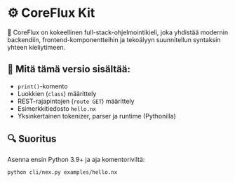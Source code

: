 # ⚙️ CoreFlux Kit

🚀 CoreFlux on kokeellinen full-stack-ohjelmointikieli, joka yhdistää modernin backendiin, frontend-komponentteihin ja tekoälyyn suunnitellun syntaksin yhteen kieliytimeen.

## 🔧 Mitä tämä versio sisältää:
- `print()`-komento
- Luokkien (`class`) määrittely
- REST-rajapintojen (`route GET`) määrittely
- Esimerkkitiedosto `hello.nx`
- Yksinkertainen tokenizer, parser ja runtime (Pythonilla)

## 🔍 Suoritus

Asenna ensin Python 3.9+ ja aja komentoriviltä:

```bash
python cli/nex.py examples/hello.nx
